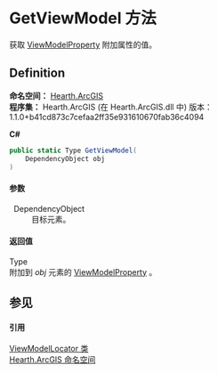 # GetViewModel 方法


获取 <a href="F_Hearth_ArcGIS_ViewModelLocator_ViewModelProperty">ViewModelProperty</a> 附加属性的值。



## Definition
**命名空间：** <a href="N_Hearth_ArcGIS">Hearth.ArcGIS</a>  
**程序集：** Hearth.ArcGIS (在 Hearth.ArcGIS.dll 中) 版本：1.1.0+b41cd873c7cefaa2ff35e931610670fab36c4094

**C#**
``` C#
public static Type GetViewModel(
	DependencyObject obj
)
```



#### 参数
<dl><dt>  DependencyObject</dt><dd>目标元素。</dd></dl>

#### 返回值
Type  
附加到 *obj* 元素的 <a href="F_Hearth_ArcGIS_ViewModelLocator_ViewModelProperty">ViewModelProperty</a> 。

## 参见


#### 引用
<a href="T_Hearth_ArcGIS_ViewModelLocator">ViewModelLocator 类</a>  
<a href="N_Hearth_ArcGIS">Hearth.ArcGIS 命名空间</a>  
